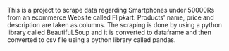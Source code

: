 This is a project to scrape data regarding Smartphones under 50000Rs from an ecommerce Website called Flipkart. Products' name, price and description are taken as columns. The scraping is done by using a python library called BeautifuLSoup and it is converted to dataframe and then converted to csv file using a python library called pandas.
